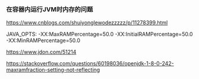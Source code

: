 ### 在容器内运行JVM时内存的问题
https://www.cnblogs.com/shuiyonglewodezzzzz/p/11278399.html

JAVA_OPTS: -XX:MaxRAMPercentage=50.0 -XX:InitialRAMPercentage=50.0 -XX:MinRAMPercentage=50.0

https://www.jdon.com/51214

https://stackoverflow.com/questions/60198036/openjdk-1-8-0-242-maxramfraction-setting-not-reflecting




